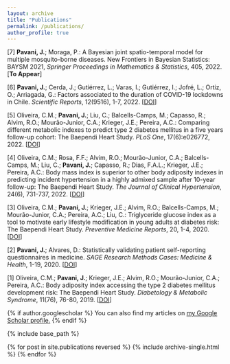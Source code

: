 ```yaml
---
layout: archive
title: "Publications"
permalink: /publications/
author_profile: true
---
```


[7] **Pavani, J.**; Moraga, P.: A Bayesian joint spatio-temporal model for multiple mosquito-borne diseases. New Frontiers in Bayesian Statistics: BAYSM 2021, *Springer Proceedings in Mathematics & Statistics*, 405, 2022. [**To Appear**]

[6] **Pavani, J.**; Cerda, J.; Gutiérrez, L.; Varas, I.; Gutiérrez, I.; Jofré, L.; Ortiz, O.; Arriagada, G.: Factors associated to the duration of COVID-19 lockdowns in Chile. *Scientific Reports*, 12(9516), 1-7, 2022. [[DOI](https://doi.org/10.1038/s41598-022-13743-8)]

[5] Oliveira, C.M.; **Pavani, J.**; Liu, C.; Balcells-Camps, M.; Capasso, R.; Alvim, R.O.; Mourão-Junior, C.A.; Krieger, J.E.; Pereira, A.C.: Comparing different metabolic indexes to predict type 2 diabetes mellitus in a five years follow-up cohort: The Baependi Heart Study. *PLoS One*, 17(6):e026772, 2022. [[DOI](https://doi.org/10.1371/journal.pone.0267723)]

[4] Oliveira, C.M.; Rosa, F.F.; Alvim, R.O.; Mourão-Junior, C.A.; Balcells-Camps, M.; Liu, C.; **Pavani, J.**; Capasso, R.; Dias, F.A.L.; Krieger, J.E.;  Pereira, A.C.: Body mass index is superior to other body adiposity indexes in predicting incident hypertension in a highly admixed sample after 10-year follow-up: The Baependi Heart Study. *The Journal of Clinical Hypertension*, 24(6), 731-737, 2022. [[DOI](https://doi.org/10.1111/jch.14480)]

[3] Oliveira, C.M.; **Pavani, J.**; Krieger, J.E.; Alvim, R.O.; Balcells-Camps, M.; Mourão-Junior, C.A.; Pereira, A.C.; Liu, C.: Triglyceride glucose index as a tool to motivate early lifestyle modification in young adults at diabetes risk: The Baependi Heart Study. *Preventive Medicine Reports*, 20, 1-4, 2020. [[DOI](https://doi.org/10.1016/j.pmedr.2020.101172)]

[2] **Pavani, J.**; Alvares, D.: Statistically validating patient self-reporting questionnaires in medicine. *SAGE Research Methods Cases: Medicine & Health*, 1-19, 2020. [[DOI](https://dx.doi.org/10.4135/9781529726763)]

[1] Oliveira, C.M.; **Pavani, J.**; Krieger, J.E.; Alvim, R.O.; Mourão-Junior, C.A.; Pereira, A.C.: Body adiposity index accessing the type 2 diabetes mellitus development risk: The Baependi Heart Study. *Diabetology & Metabolic Syndrome*, 11(76), 76-80, 2019. [[DOI](https://doi.org/10.1186/s13098-019-0467-1)]

{% if author.googlescholar %}
  You can also find my articles on <u><a href="{{author.googlescholar}}">my Google Scholar profile</a>.</u>
{% endif %}

{% include base_path %}

{% for post in site.publications reversed %}
  {% include archive-single.html %}
{% endfor %}
